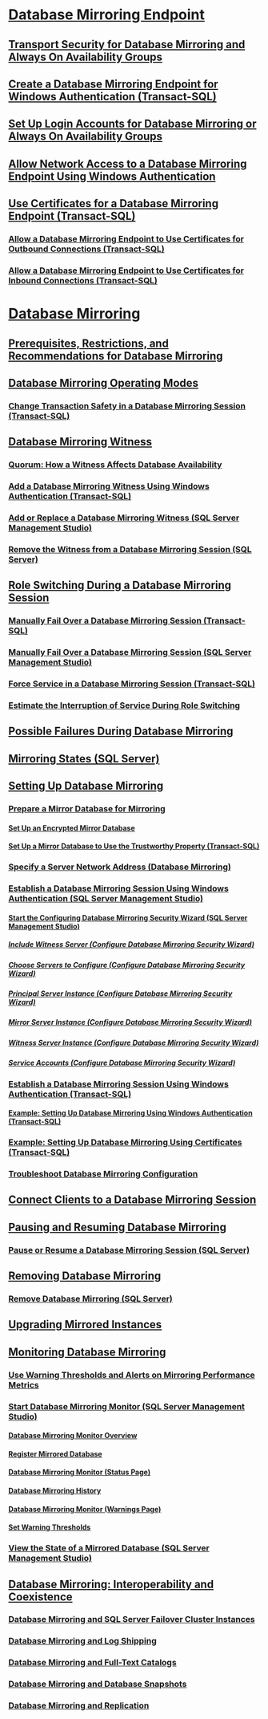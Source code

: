 # [Database Mirroring Endpoint](the-database-mirroring-endpoint-sql-server.md)  
## [Transport Security for Database Mirroring and Always On Availability Groups](transport-security-database-mirroring-always-on-availability.md)  
## [Create a Database Mirroring Endpoint for Windows Authentication (Transact-SQL)](create-a-database-mirroring-endpoint-for-windows-authentication-transact-sql.md)  
## [Set Up Login Accounts for Database Mirroring or Always On Availability Groups](set-up-login-accounts-database-mirroring-always-on-availability.md)  
## [Allow Network Access to a Database Mirroring Endpoint Using Windows Authentication](database-mirroring-allow-network-access-windows-authentication.md)  
## [Use Certificates for a Database Mirroring Endpoint (Transact-SQL)](use-certificates-for-a-database-mirroring-endpoint-transact-sql.md)  
### [Allow a Database Mirroring Endpoint to Use Certificates for Outbound Connections (Transact-SQL)](database-mirroring-use-certificates-for-outbound-connections.md)  
### [Allow a Database Mirroring Endpoint to Use Certificates for Inbound Connections (Transact-SQL)](database-mirroring-use-certificates-for-inbound-connections.md)  
# [Database Mirroring](database-mirroring-sql-server.md)  
## [Prerequisites, Restrictions, and Recommendations for Database Mirroring](prerequisites-restrictions-and-recommendations-for-database-mirroring.md)  
## [Database Mirroring Operating Modes](database-mirroring-operating-modes.md)  
### [Change Transaction Safety in a Database Mirroring Session (Transact-SQL)](change-transaction-safety-in-a-database-mirroring-session-transact-sql.md)  
## [Database Mirroring Witness](database-mirroring-witness.md)  
### [Quorum: How a Witness Affects Database Availability](quorum-how-a-witness-affects-database-availability-database-mirroring.md)  
### [Add a Database Mirroring Witness Using Windows Authentication (Transact-SQL)](add-a-database-mirroring-witness-using-windows-authentication-transact-sql.md)  
### [Add or Replace a Database Mirroring Witness (SQL Server Management Studio)](add-or-replace-a-database-mirroring-witness-sql-server-management-studio.md)  
### [Remove the Witness from a Database Mirroring Session (SQL Server)](remove-the-witness-from-a-database-mirroring-session-sql-server.md)  
## [Role Switching During a Database Mirroring Session](role-switching-during-a-database-mirroring-session-sql-server.md)  
### [Manually Fail Over a Database Mirroring Session (Transact-SQL)](manually-fail-over-a-database-mirroring-session-transact-sql.md)  
### [Manually Fail Over a Database Mirroring Session (SQL Server Management Studio)](manually-fail-over-a-database-mirroring-session-sql-server-management-studio.md)  
### [Force Service in a Database Mirroring Session (Transact-SQL)](force-service-in-a-database-mirroring-session-transact-sql.md)  
### [Estimate the Interruption of Service During Role Switching](estimate-the-interruption-of-service-during-role-switching-database-mirroring.md)  
## [Possible Failures During Database Mirroring](possible-failures-during-database-mirroring.md)  
## [Mirroring States (SQL Server)](mirroring-states-sql-server.md)  
## [Setting Up Database Mirroring](setting-up-database-mirroring-sql-server.md)  
### [Prepare a Mirror Database for Mirroring](prepare-a-mirror-database-for-mirroring-sql-server.md)  
#### [Set Up an Encrypted Mirror Database](set-up-an-encrypted-mirror-database.md)  
#### [Set Up a Mirror Database to Use the Trustworthy Property (Transact-SQL)](set-up-a-mirror-database-to-use-the-trustworthy-property-transact-sql.md)  
### [Specify a Server Network Address (Database Mirroring)](specify-a-server-network-address-database-mirroring.md)  
### [Establish a Database Mirroring Session Using Windows Authentication (SQL Server Management Studio)](establish-database-mirroring-session-windows-authentication.md)  
#### [Start the Configuring Database Mirroring Security Wizard (SQL Server Management Studio)](start-the-configuring-database-mirroring-security-wizard.md)  
##### [Include Witness Server (Configure Database Mirroring Security Wizard)](include-witness-server-configure-database-mirroring-security-wizard.md)  
##### [Choose Servers to Configure (Configure Database Mirroring Security Wizard)](choose-servers-to-configure-configure-database-mirroring-security-wizard.md)  
##### [Principal Server Instance (Configure Database Mirroring Security Wizard)](principal-server-instance-configure-database-mirroring-security-wizard.md)  
##### [Mirror Server Instance (Configure Database Mirroring Security Wizard)](mirror-server-instance-configure-database-mirroring-security-wizard.md)  
##### [Witness Server Instance (Configure Database Mirroring Security Wizard)](witness-server-instance-configure-database-mirroring-security-wizard.md)  
##### [Service Accounts (Configure Database Mirroring Security Wizard)](service-accounts-configure-database-mirroring-security-wizard.md)  
### [Establish a Database Mirroring Session Using Windows Authentication (Transact-SQL)](database-mirroring-establish-session-windows-authentication.md)  
#### [Example: Setting Up Database Mirroring Using Windows Authentication (Transact-SQL)](example-setting-up-database-mirroring-using-windows-authentication-transact-sql.md)  
### [Example: Setting Up Database Mirroring Using Certificates (Transact-SQL)](example-setting-up-database-mirroring-using-certificates-transact-sql.md)  
### [Troubleshoot Database Mirroring Configuration](troubleshoot-database-mirroring-configuration-sql-server.md)  
## [Connect Clients to a Database Mirroring Session](connect-clients-to-a-database-mirroring-session-sql-server.md)  
## [Pausing and Resuming Database Mirroring](pausing-and-resuming-database-mirroring-sql-server.md)  
### [Pause or Resume a Database Mirroring Session (SQL Server)](pause-or-resume-a-database-mirroring-session-sql-server.md)  
## [Removing Database Mirroring](removing-database-mirroring-sql-server.md)  
### [Remove Database Mirroring (SQL Server)](remove-database-mirroring-sql-server.md)  
## [Upgrading Mirrored Instances](upgrading-mirrored-instances.md)  
## [Monitoring Database Mirroring](monitoring-database-mirroring-sql-server.md)  
### [Use Warning Thresholds and Alerts on Mirroring Performance Metrics](use-warning-thresholds-and-alerts-on-mirroring-performance-metrics-sql-server.md)  
### [Start Database Mirroring Monitor (SQL Server Management Studio)](start-database-mirroring-monitor-sql-server-management-studio.md)  
#### [Database Mirroring Monitor Overview](database-mirroring-monitor-overview.md)  
#### [Register Mirrored Database](register-mirrored-database.md)  
#### [Database Mirroring Monitor (Status Page)](database-mirroring-monitor-status-page.md)  
#### [Database Mirroring History](database-mirroring-history.md)  
#### [Database Mirroring Monitor (Warnings Page)](database-mirroring-monitor-warnings-page.md)  
#### [Set Warning Thresholds](set-warning-thresholds.md)  
### [View the State of a Mirrored Database (SQL Server Management Studio)](view-the-state-of-a-mirrored-database-sql-server-management-studio.md)  
## [Database Mirroring: Interoperability and Coexistence](database-mirroring-interoperability-and-coexistence-sql-server.md)  
### [Database Mirroring and SQL Server Failover Cluster Instances](database-mirroring-and-sql-server-failover-cluster-instances.md)  
### [Database Mirroring and Log Shipping](database-mirroring-and-log-shipping-sql-server.md)  
### [Database Mirroring and Full-Text Catalogs](database-mirroring-and-full-text-catalogs-sql-server.md)  
### [Database Mirroring and Database Snapshots](database-mirroring-and-database-snapshots-sql-server.md)  
### [Database Mirroring and Replication](database-mirroring-and-replication-sql-server.md)  
